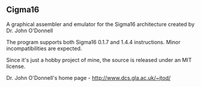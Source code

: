 ## Cigma16
A graphical assembler and emulator for the Sigma16 architecture created by Dr. John O'Donnell

The program supports both Sigma16 0.1.7 and 1.4.4 instructions. Minor incompatibilities are expected.

Since it's just a hobby project of mine, the source is released under an MIT license.

Dr. John O'Donnell's home page - http://www.dcs.gla.ac.uk/~jtod/
